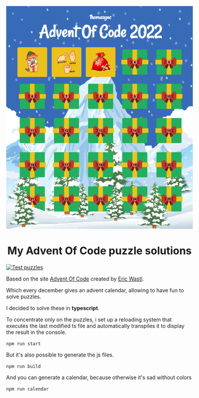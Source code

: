 <div align="center">    
    <img src="imgs/calendar.png" alt="My Advent Of Code Calendar" />
</div>

# <div align="center">My Advent Of Code puzzle solutions</div>  

[![Test puzzles](https://github.com/thomasync/adventofcode-puzzles/actions/workflows/tests.yml/badge.svg)](https://github.com/thomasync/adventofcode-puzzles/actions/workflows/tests.yml)

Based on the site [Advent Of Code](https://adventofcode.com/) created by [Eric Wastl](https://github.com/topaz).

Which every december gives an advent calendar, allowing to have fun to solve puzzles.

I decided to solve these in **typescript**.

To concentrate only on the puzzles, i set up a reloading system that executes the last modified ts file and automatically transpiles it to display the result in the console.

    npm run start

But it's also possible to generate the js files.

    npm run build


And you can generate a calendar, because otherwise it's sad without colors

    npm run calendar


